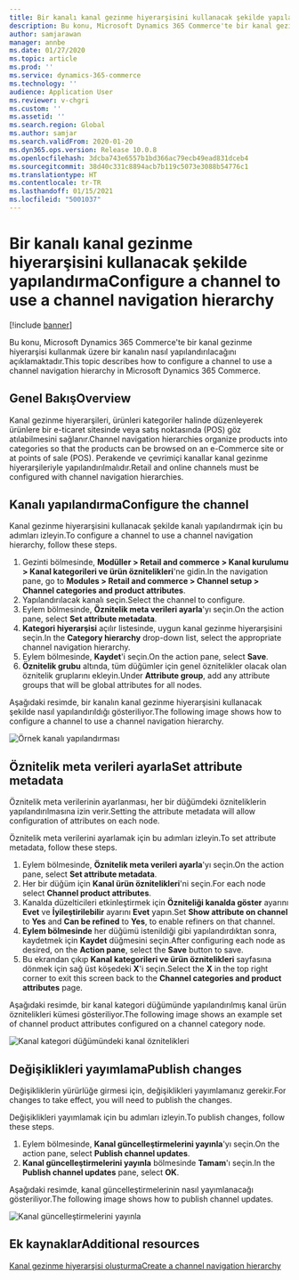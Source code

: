 ```yaml
---
title: Bir kanalı kanal gezinme hiyerarşisini kullanacak şekilde yapılandırma
description: Bu konu, Microsoft Dynamics 365 Commerce'te bir kanal gezinme hiyerarşisi kullanmak üzere bir kanalın nasıl yapılandırılacağını açıklamaktadır.
author: samjarawan
manager: annbe
ms.date: 01/27/2020
ms.topic: article
ms.prod: ''
ms.service: dynamics-365-commerce
ms.technology: ''
audience: Application User
ms.reviewer: v-chgri
ms.custom: ''
ms.assetid: ''
ms.search.region: Global
ms.author: samjar
ms.search.validFrom: 2020-01-20
ms.dyn365.ops.version: Release 10.0.8
ms.openlocfilehash: 3dcba743e6557b1bd366ac79ecb49ead831dceb4
ms.sourcegitcommit: 38d40c331c8894acb7b119c5073e3088b54776c1
ms.translationtype: HT
ms.contentlocale: tr-TR
ms.lasthandoff: 01/15/2021
ms.locfileid: "5001037"
---
```

# <a name="configure-a-channel-to-use-a-channel-navigation-hierarchy"></a><span data-ttu-id="29c28-103">Bir kanalı kanal gezinme hiyerarşisini kullanacak şekilde yapılandırma</span><span class="sxs-lookup"><span data-stu-id="29c28-103">Configure a channel to use a channel navigation hierarchy</span></span>


[!include [banner](includes/banner.md)]

<span data-ttu-id="29c28-104">Bu konu, Microsoft Dynamics 365 Commerce'te bir kanal gezinme hiyerarşisi kullanmak üzere bir kanalın nasıl yapılandırılacağını açıklamaktadır.</span><span class="sxs-lookup"><span data-stu-id="29c28-104">This topic describes how to configure a channel to use a channel navigation hierarchy in Microsoft Dynamics 365 Commerce.</span></span>

## <a name="overview"></a><span data-ttu-id="29c28-105">Genel Bakış</span><span class="sxs-lookup"><span data-stu-id="29c28-105">Overview</span></span>

<span data-ttu-id="29c28-106">Kanal gezinme hiyerarşileri, ürünleri kategoriler halinde düzenleyerek ürünlere bir e-ticaret sitesinde veya satış noktasında (POS) göz atılabilmesini sağlanır.</span><span class="sxs-lookup"><span data-stu-id="29c28-106">Channel navigation hierarchies organize products into categories so that the products can be browsed on an e-Commerce site or at points of sale (POS).</span></span> <span data-ttu-id="29c28-107">Perakende ve çevrimiçi kanallar kanal gezinme hiyerarşileriyle yapılandırılmalıdır.</span><span class="sxs-lookup"><span data-stu-id="29c28-107">Retail and online channels must be configured with channel navigation hierarchies.</span></span>

## <a name="configure-the-channel"></a><span data-ttu-id="29c28-108">Kanalı yapılandırma</span><span class="sxs-lookup"><span data-stu-id="29c28-108">Configure the channel</span></span>

<span data-ttu-id="29c28-109">Kanal gezinme hiyerarşisini kullanacak şekilde kanalı yapılandırmak için bu adımları izleyin.</span><span class="sxs-lookup"><span data-stu-id="29c28-109">To configure a channel to use a channel navigation hierarchy, follow these steps.</span></span>

1. <span data-ttu-id="29c28-110">Gezinti bölmesinde, **Modüller \> Retail and commerce \> Kanal kurulumu \> Kanal kategorileri ve ürün öznitelikleri**'ne gidin.</span><span class="sxs-lookup"><span data-stu-id="29c28-110">In the navigation pane, go to **Modules \> Retail and commerce \> Channel setup \> Channel categories and product attributes**.</span></span>
1. <span data-ttu-id="29c28-111">Yapılandırılacak kanalı seçin.</span><span class="sxs-lookup"><span data-stu-id="29c28-111">Select the channel to configure.</span></span>
1. <span data-ttu-id="29c28-112">Eylem bölmesinde, **Öznitelik meta verileri ayarla**'yı seçin.</span><span class="sxs-lookup"><span data-stu-id="29c28-112">On the action pane, select **Set attribute metadata**.</span></span>
1. <span data-ttu-id="29c28-113">**Kategori hiyerarşisi** açılır listesinde, uygun kanal gezinme hiyerarşisini seçin.</span><span class="sxs-lookup"><span data-stu-id="29c28-113">In the **Category hierarchy** drop-down list, select the appropriate channel navigation hierarchy.</span></span>
1. <span data-ttu-id="29c28-114">Eylem bölmesinde, **Kaydet**'i seçin.</span><span class="sxs-lookup"><span data-stu-id="29c28-114">On the action pane, select **Save**.</span></span>
1. <span data-ttu-id="29c28-115">**Öznitelik grubu** altında, tüm düğümler için genel öznitelikler olacak olan öznitelik gruplarını ekleyin.</span><span class="sxs-lookup"><span data-stu-id="29c28-115">Under **Attribute group**, add any attribute groups that will be global attributes for all nodes.</span></span>

<span data-ttu-id="29c28-116">Aşağıdaki resimde, bir kanalın kanal gezinme hiyerarşisini kullanacak şekilde nasıl yapılandırıldığı gösteriliyor.</span><span class="sxs-lookup"><span data-stu-id="29c28-116">The following image shows how to configure a channel to use a channel navigation hierarchy.</span></span>

![Örnek kanalı yapılandırması](media/configure-channel-hierarchy-1.png)

## <a name="set-attribute-metadata"></a><span data-ttu-id="29c28-118">Öznitelik meta verileri ayarla</span><span class="sxs-lookup"><span data-stu-id="29c28-118">Set attribute metadata</span></span>

<span data-ttu-id="29c28-119">Öznitelik meta verilerinin ayarlanması, her bir düğümdeki özniteliklerin yapılandırılmasına izin verir.</span><span class="sxs-lookup"><span data-stu-id="29c28-119">Setting the attribute metadata will allow configuration of attributes on each node.</span></span>

<span data-ttu-id="29c28-120">Öznitelik meta verilerini ayarlamak için bu adımları izleyin.</span><span class="sxs-lookup"><span data-stu-id="29c28-120">To set attribute metadata, follow these steps.</span></span>

1. <span data-ttu-id="29c28-121">Eylem bölmesinde, **Öznitelik meta verileri ayarla**'yı seçin.</span><span class="sxs-lookup"><span data-stu-id="29c28-121">On the action pane, select **Set attribute metadata**.</span></span>
1. <span data-ttu-id="29c28-122">Her bir düğüm için **Kanal ürün öznitelikleri**'ni seçin.</span><span class="sxs-lookup"><span data-stu-id="29c28-122">For each node select **Channel product attributes**.</span></span>
1. <span data-ttu-id="29c28-123">Kanalda düzelticileri etkinleştirmek için **Özniteliği kanalda göster** ayarını **Evet** ve **İyileştirilebilir** ayarını **Evet** yapın.</span><span class="sxs-lookup"><span data-stu-id="29c28-123">Set **Show attribute on channel** to **Yes** and **Can be refined** to **Yes**, to enable refiners on that channel.</span></span>
1. <span data-ttu-id="29c28-124">**Eylem bölmesinde** her düğümü istenildiği gibi yapılandırdıktan sonra, kaydetmek için **Kaydet** düğmesini seçin.</span><span class="sxs-lookup"><span data-stu-id="29c28-124">After configuring each node as desired, on the **Action pane**, select the **Save** button to save.</span></span>
1. <span data-ttu-id="29c28-125">Bu ekrandan çıkıp **Kanal kategorileri ve ürün öznitelikleri** sayfasına dönmek için sağ üst köşedeki **X**'i seçin.</span><span class="sxs-lookup"><span data-stu-id="29c28-125">Select the **X** in the top right corner to exit this screen back to the **Channel categories and product attributes** page.</span></span>

<span data-ttu-id="29c28-126">Aşağıdaki resimde, bir kanal kategori düğümünde yapılandırılmış kanal ürün öznitelikleri kümesi gösteriliyor.</span><span class="sxs-lookup"><span data-stu-id="29c28-126">The following image shows an example set of channel product attributes configured on a channel category node.</span></span>

![Kanal kategori düğümündeki kanal öznitelikleri](media/configure-channel-hierarchy-2.png)

## <a name="publish-changes"></a><span data-ttu-id="29c28-128">Değişiklikleri yayımlama</span><span class="sxs-lookup"><span data-stu-id="29c28-128">Publish changes</span></span>

<span data-ttu-id="29c28-129">Değişikliklerin yürürlüğe girmesi için, değişiklikleri yayımlamanız gerekir.</span><span class="sxs-lookup"><span data-stu-id="29c28-129">For changes to take effect, you will need to publish the changes.</span></span>

<span data-ttu-id="29c28-130">Değişiklikleri yayımlamak için bu adımları izleyin.</span><span class="sxs-lookup"><span data-stu-id="29c28-130">To publish changes, follow these steps.</span></span>

1. <span data-ttu-id="29c28-131">Eylem bölmesinde, **Kanal güncelleştirmelerini yayınla**'yı seçin.</span><span class="sxs-lookup"><span data-stu-id="29c28-131">On the action pane, select **Publish channel updates**.</span></span>
1. <span data-ttu-id="29c28-132">**Kanal güncelleştirmelerini yayınla** bölmesinde **Tamam**'ı seçin.</span><span class="sxs-lookup"><span data-stu-id="29c28-132">In the **Publish channel updates** pane, select **OK**.</span></span>

<span data-ttu-id="29c28-133">Aşağıdaki resimde, kanal güncelleştirmelerinin nasıl yayımlanacağı gösteriliyor.</span><span class="sxs-lookup"><span data-stu-id="29c28-133">The following image shows how to publish channel updates.</span></span>

![Kanal güncelleştirmelerini yayınla](media/configure-channel-hierarchy-3.png)

## <a name="additional-resources"></a><span data-ttu-id="29c28-135">Ek kaynaklar</span><span class="sxs-lookup"><span data-stu-id="29c28-135">Additional resources</span></span>

[<span data-ttu-id="29c28-136">Kanal gezinme hiyerarşisi oluşturma</span><span class="sxs-lookup"><span data-stu-id="29c28-136">Create a channel navigation hierarchy</span></span>](create-channel-hierarchy.md)


